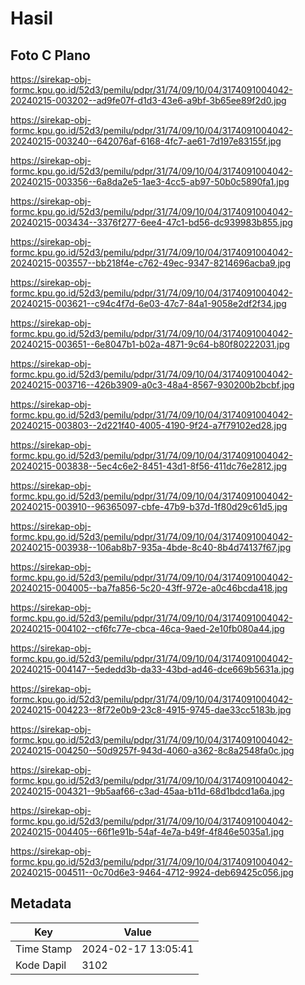 # Hasil

## Foto C Plano

https://sirekap-obj-formc.kpu.go.id/52d3/pemilu/pdpr/31/74/09/10/04/3174091004042-20240215-003202--ad9fe07f-d1d3-43e6-a9bf-3b65ee89f2d0.jpg

https://sirekap-obj-formc.kpu.go.id/52d3/pemilu/pdpr/31/74/09/10/04/3174091004042-20240215-003240--642076af-6168-4fc7-ae61-7d197e83155f.jpg

https://sirekap-obj-formc.kpu.go.id/52d3/pemilu/pdpr/31/74/09/10/04/3174091004042-20240215-003356--6a8da2e5-1ae3-4cc5-ab97-50b0c5890fa1.jpg

https://sirekap-obj-formc.kpu.go.id/52d3/pemilu/pdpr/31/74/09/10/04/3174091004042-20240215-003434--3376f277-6ee4-47c1-bd56-dc939983b855.jpg

https://sirekap-obj-formc.kpu.go.id/52d3/pemilu/pdpr/31/74/09/10/04/3174091004042-20240215-003557--bb218f4e-c762-49ec-9347-8214696acba9.jpg

https://sirekap-obj-formc.kpu.go.id/52d3/pemilu/pdpr/31/74/09/10/04/3174091004042-20240215-003621--c94c4f7d-6e03-47c7-84a1-9058e2df2f34.jpg

https://sirekap-obj-formc.kpu.go.id/52d3/pemilu/pdpr/31/74/09/10/04/3174091004042-20240215-003651--6e8047b1-b02a-4871-9c64-b80f80222031.jpg

https://sirekap-obj-formc.kpu.go.id/52d3/pemilu/pdpr/31/74/09/10/04/3174091004042-20240215-003716--426b3909-a0c3-48a4-8567-930200b2bcbf.jpg

https://sirekap-obj-formc.kpu.go.id/52d3/pemilu/pdpr/31/74/09/10/04/3174091004042-20240215-003803--2d221f40-4005-4190-9f24-a7f79102ed28.jpg

https://sirekap-obj-formc.kpu.go.id/52d3/pemilu/pdpr/31/74/09/10/04/3174091004042-20240215-003838--5ec4c6e2-8451-43d1-8f56-411dc76e2812.jpg

https://sirekap-obj-formc.kpu.go.id/52d3/pemilu/pdpr/31/74/09/10/04/3174091004042-20240215-003910--96365097-cbfe-47b9-b37d-1f80d29c61d5.jpg

https://sirekap-obj-formc.kpu.go.id/52d3/pemilu/pdpr/31/74/09/10/04/3174091004042-20240215-003938--106ab8b7-935a-4bde-8c40-8b4d74137f67.jpg

https://sirekap-obj-formc.kpu.go.id/52d3/pemilu/pdpr/31/74/09/10/04/3174091004042-20240215-004005--ba7fa856-5c20-43ff-972e-a0c46bcda418.jpg

https://sirekap-obj-formc.kpu.go.id/52d3/pemilu/pdpr/31/74/09/10/04/3174091004042-20240215-004102--cf6fc77e-cbca-46ca-9aed-2e10fb080a44.jpg

https://sirekap-obj-formc.kpu.go.id/52d3/pemilu/pdpr/31/74/09/10/04/3174091004042-20240215-004147--5ededd3b-da33-43bd-ad46-dce669b5631a.jpg

https://sirekap-obj-formc.kpu.go.id/52d3/pemilu/pdpr/31/74/09/10/04/3174091004042-20240215-004223--8f72e0b9-23c8-4915-9745-dae33cc5183b.jpg

https://sirekap-obj-formc.kpu.go.id/52d3/pemilu/pdpr/31/74/09/10/04/3174091004042-20240215-004250--50d9257f-943d-4060-a362-8c8a2548fa0c.jpg

https://sirekap-obj-formc.kpu.go.id/52d3/pemilu/pdpr/31/74/09/10/04/3174091004042-20240215-004321--9b5aaf66-c3ad-45aa-b11d-68d1bdcd1a6a.jpg

https://sirekap-obj-formc.kpu.go.id/52d3/pemilu/pdpr/31/74/09/10/04/3174091004042-20240215-004405--66f1e91b-54af-4e7a-b49f-4f846e5035a1.jpg

https://sirekap-obj-formc.kpu.go.id/52d3/pemilu/pdpr/31/74/09/10/04/3174091004042-20240215-004511--0c70d6e3-9464-4712-9924-deb69425c056.jpg


## Metadata

| Key        | Value               |
| ---------- | ------------------- |
| Time Stamp | 2024-02-17 13:05:41 |
| Kode Dapil | 3102                |



